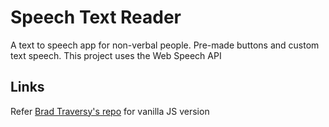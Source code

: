 # Speech Text Reader

A text to speech app for non-verbal people. Pre-made buttons and custom text speech. This project uses the Web Speech API

## Links

Refer [Brad Traversy's repo](https://github.com/bradtraversy/vanillawebprojects/tree/master/speech-text-reader) for vanilla JS version